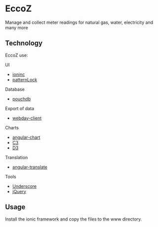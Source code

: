 # EccoZ

Manage and collect meter readings for natural gas, water, electricity and many more


## Technology

EccoZ use:

UI
* [ioninc]
* [patternLock]

Database
* [pouchdb]

Export of data
* [webdav-client]

Charts
* [angular-chart]
* [C3]
* [D3]

Translation
* [angular-translate]

Tools
* [Underscore]
* [jQuery]


## Usage

Install the ionic framework and copy the files to the www directory.


[ioninc]: http://ionicframework.com
[pouchdb]: http://pouchdb.com
[angular-chart]: https://github.com/maxklenk/angular-chart
[angular-translate]: http://github.com/angular-translate/angular-translate
[C3]: https://github.com/masayuki0812/c3
[D3]: https://github.com/mbostock/d3
[jQuery]: http://jquery.com/
[patternLock]: https://github.com/s-yadav/patternLock
[Underscore]: https://github.com/jashkenas/underscore
[webdav-client]: https://github.com/sara-nl/js-webdav-client